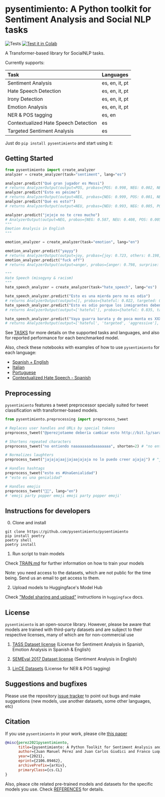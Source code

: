 # pysentimiento: A Python toolkit for Sentiment Analysis and Social NLP tasks

![Tests](https://github.com/finiteautomata/pysentimiento/workflows/run_tests/badge.svg) [![Test it in Colab](https://colab.research.google.com/assets/colab-badge.svg)](https://colab.research.google.com/github/pysentimiento/pysentimiento/blob/master/notebooks/examples/pysentimiento_sentiment_analysis_in_spanish.ipynb)





A Transformer-based library for SocialNLP tasks.

Currently supports:


| Task                                 | Languages                             |
|:---------------------                |:---------------------------------------|
| Sentiment Analysis                   | es, en, it, pt                        |
| Hate Speech Detection                | es, en, it, pt                        |
| Irony Detection                      | es, en, it, pt                        |
| Emotion Analysis                     | es, en, it, pt                        |
| NER & POS tagging                    | es, en                                |
| Contextualized Hate Speech Detection | es                                    |
| Targeted Sentiment Analysis          | es                                    |


Just do `pip install pysentimiento` and start using it:

## Getting Started

```python
from pysentimiento import create_analyzer
analyzer = create_analyzer(task="sentiment", lang="es")

analyzer.predict("Qué gran jugador es Messi")
# returns AnalyzerOutput(output=POS, probas={POS: 0.998, NEG: 0.002, NEU: 0.000})
analyzer.predict("Esto es pésimo")
# returns AnalyzerOutput(output=NEG, probas={NEG: 0.999, POS: 0.001, NEU: 0.000})
analyzer.predict("Qué es esto?")
# returns AnalyzerOutput(output=NEU, probas={NEU: 0.993, NEG: 0.005, POS: 0.002})

analyzer.predict("jejeje no te creo mucho")
# AnalyzerOutput(output=NEG, probas={NEG: 0.587, NEU: 0.408, POS: 0.005})
"""
Emotion Analysis in English
"""

emotion_analyzer = create_analyzer(task="emotion", lang="en")

emotion_analyzer.predict("yayyy")
# returns AnalyzerOutput(output=joy, probas={joy: 0.723, others: 0.198, surprise: 0.038, disgust: 0.011, sadness: 0.011, fear: 0.010, anger: 0.009})
emotion_analyzer.predict("fuck off")
# returns AnalyzerOutput(output=anger, probas={anger: 0.798, surprise: 0.055, fear: 0.040, disgust: 0.036, joy: 0.028, others: 0.023, sadness: 0.019})

"""
Hate Speech (misogyny & racism)
"""
hate_speech_analyzer = create_analyzer(task="hate_speech", lang="es")

hate_speech_analyzer.predict("Esto es una mierda pero no es odio")
# returns AnalyzerOutput(output=[], probas={hateful: 0.022, targeted: 0.009, aggressive: 0.018})
hate_speech_analyzer.predict("Esto es odio porque los inmigrantes deben ser aniquilados")
# returns AnalyzerOutput(output=['hateful'], probas={hateful: 0.835, targeted: 0.008, aggressive: 0.476})

hate_speech_analyzer.predict("Vaya guarra barata y de poca monta es XXXX!")
# returns AnalyzerOutput(output=['hateful', 'targeted', 'aggressive'], probas={hateful: 0.987, targeted: 0.978, aggressive: 0.969})
```

See [TASKS](docs/TASKS.md) for more details on the supported tasks and languages, and also for reported performance for each benchmarked model.

Also, check these notebooks with examples of how to use `pysentimiento` for each language:

- [Spanish + English](https://colab.research.google.com/github/pysentimiento/pysentimiento/blob/master/notebooks/examples/pysentimiento_sentiment_analysis_in_spanish.ipynb)
- [Italian](https://colab.research.google.com/github/pysentimiento/pysentimiento/blob/master/notebooks/examples/sentiment_analysis_in_italian.ipynb)
- [Portuguese](https://colab.research.google.com/github/pysentimiento/pysentimiento/blob/master/notebooks/examples/sentiment_analysis_in_portuguese.ipynb)
- [Contextualized Hate Speech - Spanish](https://colab.research.google.com/drive/1nktGLswbVeEas2_xCU0S_BhmH8tPBJ02#scrollTo=Z5DeW-UrcI_E)

## Preprocessing

`pysentimiento` features a tweet preprocessor specially suited for tweet classification with transformer-based models.

```python
from pysentimiento.preprocessing import preprocess_tweet

# Replaces user handles and URLs by special tokens
preprocess_tweet("@perezjotaeme debería cambiar esto http://bit.ly/sarasa") # "@usuario debería cambiar esto url"

# Shortens repeated characters
preprocess_tweet("no entiendo naaaaaaaadaaaaaaaa", shorten=2) # "no entiendo naadaa"

# Normalizes laughters
preprocess_tweet("jajajajaajjajaajajaja no lo puedo creer ajajaj") # "jaja no lo puedo creer jaja"

# Handles hashtags
preprocess_tweet("esto es #UnaGenialidad")
# "esto es una genialidad"

# Handles emojis
preprocess_tweet("🎉🎉", lang="en")
# 'emoji party popper emoji emoji party popper emoji'
```


## Instructions for developers

0. Clone and install

```
git clone https://github.com/pysentimiento/pysentimiento
pip install poetry
poetry shell
poetry install
```

1. Run script to train models

Check [TRAIN.md](docs/TRAIN.md) for further information on how to train your models

Note: you need access to the datasets, which are not public for the time being. Send us an email to get access to them.

2. Upload models to Huggingface's Model Hub

Check ["Model sharing and upload"](https://huggingface.co/transformers/model_sharing.html) instructions in `huggingface` docs.

## License

`pysentimiento` is an open-source library. However, please be aware that models are trained with third-party datasets and are subject to their respective licenses, many of which are for non-commercial use

1. [TASS Dataset license](http://tass.sepln.org/tass_data/download.php) (License for Sentiment Analysis in Spanish, Emotion Analysis in Spanish & English)
2. [SEMEval 2017 Dataset license](https://www.dropbox.com/s/byzr8yoda6bua1b/2017_English_final.zip?file_subpath=%2F2017_English_final%2FDOWNLOAD%2FREADME.txt) (Sentiment Analysis in English)

3. [LinCE Datasets](https://ritual.uh.edu/lince/datasets) (License for NER & POS tagging)

## Suggestions and bugfixes

Please use the repository [issue tracker](https://github.com/pysentimiento/pysentimiento/issues) to point out bugs and make suggestions (new models, use another datasets, some other languages, etc)


## Citation

If you use `pysentimiento` in your work, please cite [this paper](https://arxiv.org/abs/2106.09462)

```bibtex
@misc{perez2021pysentimiento,
      title={pysentimiento: A Python Toolkit for Sentiment Analysis and SocialNLP tasks},
      author={Juan Manuel Pérez and Juan Carlos Giudici and Franco Luque},
      year={2021},
      eprint={2106.09462},
      archivePrefix={arXiv},
      primaryClass={cs.CL}
}
```

Also, pleace cite related pre-trained models and datasets for the specific models you use. Check [REFERENCES](docs/REFERENCES.md) for details.
